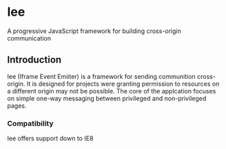 # Iee
A progressive JavaScript framework for building cross-origin communication

## Introduction
Iee (Iframe Event Emiiter) is a framework for sending communition cross-origin. It is designed for projects were granting permission to resources on a different origin may not be possible. The core of the applcation focuses on simple one-way messaging between privileged and non-privileged pages.

### Compatibility 
Iee offers support down to IE8